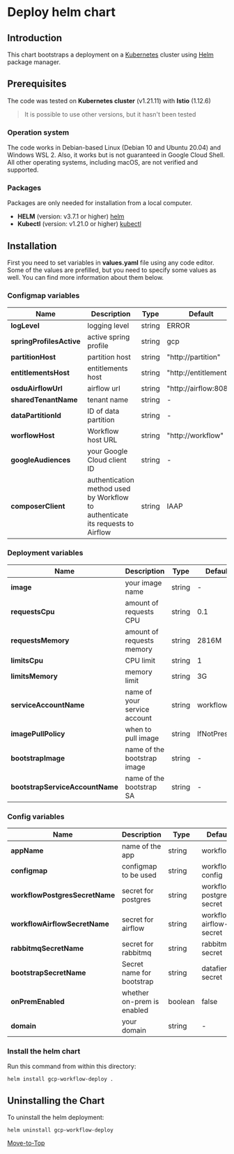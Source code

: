 <!--- Deploy -->

# Deploy helm chart

## Introduction

This chart bootstraps a deployment on a [Kubernetes](https://kubernetes.io) cluster using [Helm](https://helm.sh) package manager.

## Prerequisites

The code was tested on **Kubernetes cluster** (v1.21.11) with **Istio** (1.12.6)

> It is possible to use other versions, but it hasn't been tested

### Operation system

The code works in Debian-based Linux (Debian 10 and Ubuntu 20.04) and Windows WSL 2. Also, it works but is not guaranteed in Google Cloud Shell. All other operating systems, including macOS, are not verified and supported.

### Packages

Packages are only needed for installation from a local computer.

- **HELM** (version: v3.7.1 or higher) [helm](https://helm.sh/docs/intro/install/)
- **Kubectl** (version: v1.21.0 or higher) [kubectl](https://kubernetes.io/docs/tasks/tools/#kubectl)

## Installation

First you need to set variables in **values.yaml** file using any code editor. Some of the values are prefilled, but you need to specify some values as well. You can find more information about them below.

### Configmap variables

| Name                     | Description           | Type   | Default               | Required |
| ------------------------ | --------------------- | ------ | --------------------- | -------- |
| **logLevel**             | logging level         | string | ERROR                  | yes      |
| **springProfilesActive** | active spring profile | string | gcp                   | yes      |
| **partitionHost**        | partition host        | string | "http://partition"    | yes      |
| **entitlementsHost**     | entitlements host     | string | "http://entitlements" | yes      |
| **osduAirflowUrl**       | airflow url           | string | "http://airflow:8080" | yes      |
| **sharedTenantName**     | tenant name           | string | -                     | yes      |
| **dataPartitionId** | ID of data partition | string | -                | yes      |
| **worflowHost**     | Workflow host URL    | string | "http://workflow" | yes      |
| **googleAudiences** | your Google Cloud client ID | string | -       | yes      |
| **composerClient**  | authentication method used by Workflow to authenticate its requests to Airflow | string | IAAP | no |

### Deployment variables

| Name                   | Description                  | Type   | Default      | Required |
| ---------------------- | ---------------------------- | ------ | ------------ | -------- |
| **image**              | your image name              | string | -            | yes      |
| **requestsCpu**        | amount of requests CPU       | string | 0.1          | yes      |
| **requestsMemory**     | amount of requests memory    | string | 2816M        | yes      |
| **limitsCpu**          | CPU limit                    | string | 1            | yes      |
| **limitsMemory**       | memory limit                 | string | 3G           | yes      |
| **serviceAccountName** | name of your service account | string | workflow     | yes      |
| **imagePullPolicy**    | when to pull image           | string | IfNotPresent | yes      |
| **bootstrapImage**              | name of the bootstrap image | string | -       | yes      |
| **bootstrapServiceAccountName** | name of the bootstrap SA    | string | -       | yes      |

### Config variables

| Name                           | Description                | Type    | Default                  | Required |
| ------------------------------ | -------------------------- | ------- | ------------------------ | -------- |
| **appName**                    | name of the app            | string  | workflow                 | yes      |
| **configmap**                  | configmap to be used       | string  | workflow-config          | yes      |
| **workflowPostgresSecretName** | secret for postgres        | string  | workflow-postgres-secret | yes      |
| **workflowAirflowSecretName**  | secret for airflow         | string  | workflow-airflow-secret  | yes      |
| **rabbitmqSecretName**         | secret for rabbitmq        | string  | rabbitmq-secret          | yes      |
| **bootstrapSecretName**        | Secret name for bootstrap  | string  | datafier-secret          | yes      |
| **onPremEnabled**              | whether on-prem is enabled | boolean | false                    | yes      |
| **domain**                     | your domain                | string  | -                        | yes      |

### Install the helm chart

Run this command from within this directory:

```console
helm install gcp-workflow-deploy .
```

## Uninstalling the Chart

To uninstall the helm deployment:

```console
helm uninstall gcp-workflow-deploy
```

[Move-to-Top](#deploy-helm-chart)
